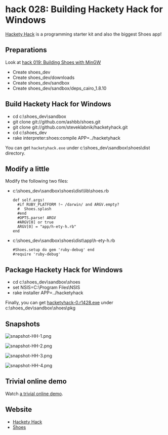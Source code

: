 hack 028: Building Hackety Hack for Windows
===========================================

[Hackety Hack](http://github.com/steveklabnik/hacketyhack) is a programming starter kit and also the biggest Shoes app!


Preparations
------------

Look at [hack 019: Building Shoes with MinGW](http://github.com/ashbb/shoes_hack_note/blob/master/md/hack019.md)

- Create shoes_dev
- Create shoes_dev/downloads
- Create shoes_dev/sandbox
- Create shoes_dev/sandbox/deps_cairo_1.8.10


Build Hackety Hack for Windows
------------------------------

- cd c:\shoes_dev\sandbox
- git clone git://github.com/ashbb/shoes.git
- git clone git://github.com/steveklabnik/hacketyhack.git
- cd c:\shoes_dev
- rake interpreter:shoes:compile APP=../hacketyhack

You can get `hacketyhack.exe` under c:\shoes_dev\sandbox\shoes\dist directory.


Modify a little
---------------

Modify the following two files:

- c:\shoes_dev\sandbox\shoes\dist\lib\shoes.rb

	  def self.args!
	    #if RUBY_PLATFORM !~ /darwin/ and ARGV.empty?
	    #  Shoes.splash
	    #end
	    #OPTS.parse! ARGV
	    #ARGV[0] or true
	    ARGV[0] = "app/h-ety-h.rb"
	  end


- c:\shoes_dev\sandbox\shoes\dist\app\h-ety-h.rb

	
	  #Shoes.setup do gem 'ruby-debug' end
	  #require 'ruby-debug'
	


Package Hackety Hack for Windows
------------------------------

- cd c:\shoes_dev\sandbox\shoes
- set NSIS=C:\Program Files\NSIS
- rake installer APP=../hacketyhack

Finally, you can get [hacketyhack-0.r1428.exe](http://www.rin-shun.com/shoes/hacketyhack-0.r1428.exe) under c:\shoes_dev\sandbox\shoes\pkg


Snapshots
---------

![snapshot-HH-1.png](http://github.com/ashbb/shoes_hack_note/raw/master/img/snapshot-HH-1.png)

![snapshot-HH-2.png](http://github.com/ashbb/shoes_hack_note/raw/master/img/snapshot-HH-2.png)

![snapshot-HH-3.png](http://github.com/ashbb/shoes_hack_note/raw/master/img/snapshot-HH-3.png)

![snapshot-HH-4.png](http://github.com/ashbb/shoes_hack_note/raw/master/img/snapshot-HH-4.png)


Trivial online demo
-------------------

Watch [a trivial online demo](http://www.rin-shun.com/shoes/hacketyhack_demo.swf.html).


Website
-------

- [Hackety Hack](http://hacketyhack.heroku.com/)
- [Shoes](http://shoes.heroku.com/)
